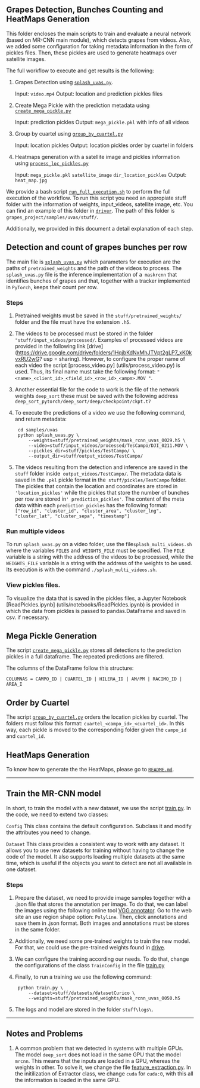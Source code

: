 ## Grapes Detection, Bunches Counting and HeatMaps Generation

This folder encloses the main scripts to train and evaluate a neural network (based on MR-CNN main module), which detects grapes from videos. Also, we added some configuration for taking metadata information in the form of pickles files. Then, these pickles are used to generate heatmaps over satellite images.

The full workflow to execute and get results is the following:

1. Grapes Detection using [`splash_uvas.py`](splash_uvas.py).

	Input: `video.mp4` Output: location and prediction pickles files
	
2. Create Mega Pickle with the prediction metadata using [`create_mega_pickle.py`](utils/create_mega_pickle.py)

	Input: prediction pickles Output: `mega_pickle.pkl` with info of all videos
	
3. Group by cuartel using [`group_by_cuartel.py`](utils/group_by_cuartel.py)

	Input: location pickles Output: location pickles order by cuartel in folders
	
4. Heatmaps generation with a satellite image and pickles information using [`process_loc_pickles.py`](heat_map_generation/process_loc_pickles.py)

	Input: `mega_pickle.pkl` `satellite_image` `dir_location_pickles` Output: `heat_map.jpg`

We provide a bash script [`run_full_execution.sh`](run_full_execution.sh) to perform the full execution of the workflow. To run this script you need an appropiate stuff folder with the information of weights, input_videos, satellite image, etc. You can find an example of this folder in [`driver`](https://drive.google.com/drive/folders/1BVnFb5XKCctHdzKL2XMRAoYWUNlufd8o?usp=sharing). The path of this folder is `grapes_project/samples/uvas/stuff/`.

Additionally, we provided in this document a detail explanation of each step.

## Detection and count of grapes bunches per row

The main file is [`splash_uvas.py`](splash_uvas.py) which parameters for execution are the paths of `pretrained_weights` and the path of the videos to process. 
The `splash_uvas.py` file is the inference implementation of a` maskrcnn` that identifies bunches of grapes and that, together with a tracker implemented in `PyTorch`, keeps their count per row.


### Steps

1. Pretrained weights must be saved in the `stuff/pretrained_weights/` folder and the file must have the extension `.h5`. 

2. The videos to be processed must be stored in the folder `"stuff/input_videos/processed/`. Examples of processed videos are provided in the following link [drive] (https://drive.google.com/drive/folders/1HqjbKdNxMhJTVpt2gLP7_xK0kvxRU2wG? usp = sharing). However, to configure the proper name of each video the script [process_video.py] (utils/process_video.py) is used. Thus, its final name must take the following format: `"<name>_<client_id>_<field_id>_<row_id>_<ampm>.MOV "`. 

3. Another essential file for the code to work is the file of the network weights `deep_sort` these must be saved with the following address `deep_sort_pytorch/deep_sort/deep/checkpoint/ckpt.t7`

4. To execute the predictions of a video we use the following command, and return metadata:

		cd samples/uvas
		python splash_uvas.py \
			--weights=stuff/pretrained_weights/mask_rcnn_uvas_0029.h5 \
			--video=stuff/input_videos/processed/TesCampo/DJI_0211.MOV \
			--pickles_dir=stuff/pickles/TestCampo/ \
			--output_dir=stuff/output_videos/TestCampo/


5. The videos resulting from the detection and inference are saved in the `stuff` folder inside` output_videos/TestCampo/`. The metadata data is saved in the `.pkl` pickle format in the` stuff/pickles/TestCampo` folder. The pickles that contain the location and coordinates are stored in `'location_pickles'` while the pickles that store the number of bunches per row are stored in`' prediction_pickles'`. The content of the meta data within each `prediction_pickles` has the following format:` ["row_id", "cluster_id", "cluster_area", "cluster_lng", "cluster_lat", "cluster_sepa", "timestamp"] `

### Run multiple videos

To run `splash_uvas.py` on a video folder, use the file`splash_multi_videos.sh` where the variables `FILES` and` WEIGHTS_FILE` must be specified. The `FILE` variable is a string with the address of the videos to be processed, while the` WEIGHTS_FILE` variable is a string with the address of the weights to be used. Its execution is with the command `./splash_multi_videos.sh`.

### View pickles files.
To visualize the data that is saved in the pickles files, a Jupyter Notebook [ReadPickles.ipynb] (utils/notebooks/ReadPickles.ipynb) is provided in which the data from pickles is passed to pandas.DataFrame and saved in csv. if necessary.

## Mega Pickle Generation

The script [`create_mega_pickle.py`](utils/create_mega_pickle.py) stores all detections to the prediction pickles in a full dataframe. The repeated predictions are filtered.

The columns of the DataFrame follow this structure:

	COLUMNAS = CAMPO_ID | CUARTEL_ID | HILERA_ID | AM/PM | RACIMO_ID | AREA_I

## Order by Cuartel

The script [`group_by_cuartel.py`](utils/group_by_cuartel.py) orders the location pickles by cuartel. The folders must follow this format: `cuartel_<campo_id>_<cuartel_id>`. In this way, each pickle is moved to the corresponding folder given the `campo_id` and `cuartel_id`.

## HeatMaps Generation

To know how to generate the the HeatMaps, please go to [`README.md`](heat_map_generation/README.md).

---

## Train the MR-CNN model

In short, to train the model with a new dataset, we use the script [train.py](train.py). In the code, we need to extend two classes:

```Config```
This class contains the default configuration. Subclass it and modify the attributes you need to change.

```Dataset```
This class provides a consistent way to work with any dataset. 
It allows you to use new datasets for training without having to change 
the code of the model. It also supports loading multiple datasets at the
same time, which is useful if the objects you want to detect are not 
all available in one dataset. 

### Steps

1. Prepare the dataset, we need to provide image samples together with a .json file that stores the annotation per image. To do that, we can label the images using the following online tool [VGG annotator](https://www.robots.ox.ac.uk/~vgg/software/via/via_demo.html). Go to the web site an use region shape option: `Polyline`. Then, click annotations and save them in .json format. Both images and annotations must be stores in the same folder.

2. Additionally, we need some pre-trained weights to train the new model. For that, we could use the pre-trained weights found in [drive](https://drive.google.com/drive/folders/1BVnFb5XKCctHdzKL2XMRAoYWUNlufd8o?usp=sharing).

3. We can configure the training according our needs. To do that, change the configurations of the class `TrainConfig` in the file [train.py](train.py)

4. Finally, to run a training we use the following command:

		python train.py \
			--dataset=stuff/datasets/datasetCurico \
			--weights=stuff/pretrained_weights/mask_rcnn_uvas_0050.h5

5. The logs and model are stored in the folder `stuff\logs\`.

---

## Notes and Problems

1. A common problem that we detected in systems with multiple GPUs. The model `deep_sort` does not load in the same GPU that the model `mrcnn`. This means that the inputs are loaded in a GPU, whereas the weights in other. To solve it, we change the file [feature_extraction.py](deep_sort_pytorch/deep_sort/deep/feature_extraction.py). In the initilization of Extractor class, we change `cuda` for `cuda:0`, with this all the information is loaded in the same GPU.
